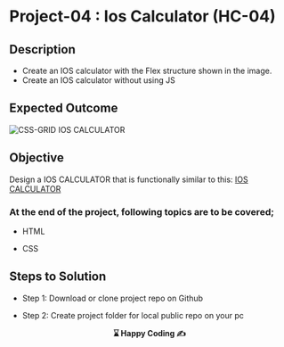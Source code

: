 # Project-04 : Ios Calculator (HC-04)


## Description
- Create an IOS calculator with the Flex structure shown in the image.
- Create an IOS calculator without using JS

## Expected Outcome

![CSS-GRID IOS CALCULATOR](./css-grid-ios.gif)

## Objective

Design a IOS CALCULATOR that is functionally similar to this: [IOS CALCULATOR](https://css-grid-ios.netlify.app/)

### At the end of the project, following topics are to be covered;

- HTML 

- CSS

## Steps to Solution
  
- Step 1: Download or clone project repo on Github 

- Step 2: Create project folder for local public repo on your pc



<p align="center"><strong> ⌛ Happy Coding  ✍</strong> </p>
